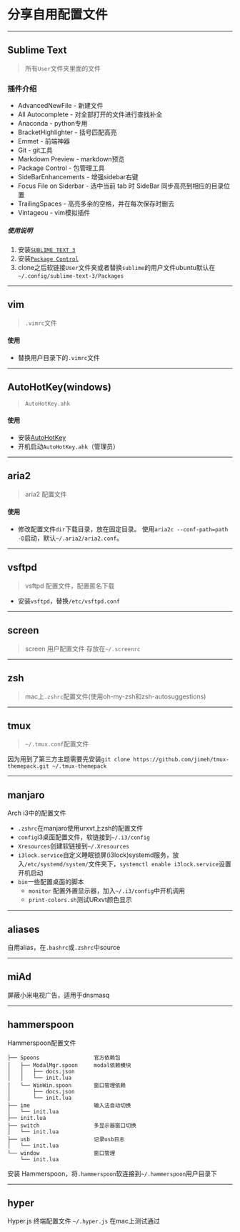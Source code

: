 # 分享自用配置文件
-------

## Sublime Text

> 所有`User`文件夹里面的文件

### 插件介绍

- AdvancedNewFile - 新建文件
- All Autocomplete - 对全部打开的文件进行查找补全
- Anaconda - python专用
- BracketHighlighter - 括号匹配高亮
- Emmet - 前端神器
- Git - git工具
- Markdown Preview - markdown预览
- Package Control - 包管理工具
- SideBarEnhancements - 增强sidebar右键
- Focus File on Siderbar - 选中当前 tab 时 SideBar 同步高亮到相应的目录位置
- TrailingSpaces - 高亮多余的空格，并在每次保存时删去
- Vintageou - vim模拟插件

##### 使用说明

1. 安装[`SUBLIME TEXT 3`](https://www.sublimetext.com/)
2. 安装[`Package Control`](https://packagecontrol.io/installation#Simple)
3. clone之后软链接`User`文件夹或者替换`sublime`的用户文件ubuntu默认在`~/.config/sublime-text-3/Packages`

---

## vim

> `.vimrc`文件

#### 使用

- 替换用户目录下的`.vimrc`文件

---

## AutoHotKey(windows)

> `AutoHotKey.ahk`

#### 使用

- 安装[AutoHotKey](http://ahkscript.org/)
- 开机启动`AutoHotKey.ahk`（管理员）

---

## aria2

> aria2  配置文件

#### 使用

- 修改配置文件`dir`下载目录，放在固定目录。 使用`aria2c --conf-path=path -D`启动，默认`~/.aria2/aria2.conf`。

---

## vsftpd

> vsftpd 配置文件，配置匿名下载

- 安装`vsftpd`，替换`/etc/vsftpd.conf`

---

## screen

> screen 用户配置文件 存放在`~/.screenrc`

---

## zsh
> mac上`.zshrc`配置文件(使用oh-my-zsh和zsh-autosuggestions)

---

## tmux
> `~/.tmux.conf`配置文件

因为用到了第三方主题需要先安装`git clone https://github.com/jimeh/tmux-themepack.git ~/.tmux-themepack`

---

## manjaro 
Arch i3中的配置文件
- `.zshrc`在manjaro使用urxvt上zsh的配置文件
- `config`i3桌面配置文件，软链接到`~/.i3/config`
- `Xresources`创建软链接到`~/.Xresources`
- `i3lock.service`自定义睡眠锁屏(i3lock)systemd服务，放入`/etc/systemd/system/`文件夹下，`systemctl enable i3lock.service`设置开机启动
- `bin`一些配置桌面的脚本
  + `monitor` 配置外置显示器，加入`~/.i3/config`中开机调用
  + `print-colors.sh`测试URxvt颜色显示

---

## aliases
自用alias，在`.bashrc`或`.zshrc`中source

---

## miAd
屏蔽小米电视广告，适用于dnsmasq

---

## hammerspoon
Hammerspoon配置文件

```
├── Spoons                 官方依赖包
│   ├── ModalMgr.spoon     modal依赖模块
│   │   ├── docs.json
│   │   └── init.lua
│   └── WinWin.spoon       窗口管理依赖
│       ├── docs.json
│       └── init.lua
├── ime                    输入法自动切换
│   └── init.lua
├── init.lua
├── switch                 多显示器窗口切换
│   └── init.lua
├── usb                    记录usb日志
│   └── init.lua
└── window                 窗口管理
    └── init.lua
```

安装 Hammerspoon，将`.hammerspoon`软连接到`~/.hammerspoon`用户目录下

---

## hyper
Hyper.js 终端配置文件 `~/.hyper.js` 在mac上测试通过


